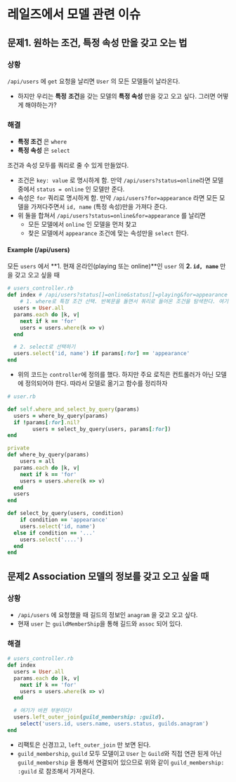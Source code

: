 # 레일즈에서 모델 관련 이슈



## 문제1. 원하는 조건, 특정 속성 만을 갖고 오는 법

### 상황

`/api/users` 에 `get` 요청을 날리면 `User` 의 모든 모델들이 날라온다.

* 하지만 우리는 **특정** **조건**을 갖는 모델의 **특정 속성** 만을 갖고 오고 싶다. 그러면 어떻게 해야하는가?

### 해결 

* **특정 조건** 은 `where` 
* **특정 속성** 은 `select`

조건과 속성 모두를 쿼리로 줄 수 있게 만들었다.

* 조건은 `key: value` 로 명시하게 함. 만약 `/api/users?status=online`라면 모델 중에서 `status = online` 인 모델만 준다.
* 속성은 `for` 쿼리로 명시하게 함. 만약 `/api/users?for=appearance` 라면 모든 모델을 가져다주면서 `id, name` \(특정 속성\)만을 가져다 준다.
* 위 둘을 합쳐서 `/api/users?status=online&for=appearance` 를 날리면
  * 모든 모델에서 `online` 인 모델을 먼저 찾고
  * 찾은 모델에서 `appearance` 조건에 맞는 속성만을 `select` 한다.

#### Example \(/api/users\)

모든 `users` 에서 **1. 현재 온라인\(playing 또는 online\)**인 `user` 의 **2. `id, name`** 만을 갖고 오고 싶을 때

```ruby
# users_controller.rb
def index # /api/users?status[]=online&status[]=playing&for=appearance
    # 1. where로 특정 조건 선택. 반복문을 돌면서 쿼리로 들어온 조건을 탐색한다. 여기서 for은 제외. 그리고 params 는 strong parameter의 permit 으로 1차적으로 걸렀다고 가정한다.
  users = User.all
  params.each do |k, v|
    next if k == 'for'
    users = users.where(k => v)
  end

  # 2. select로 선택하기
  users.select('id, name') if params[:for] == 'appearance'
end
```

* 위의 코드는 `controller`에 정의를 했다. 하지만 주요 로직은 컨트롤러가 아닌 모델에 정의되어야 한다. 따라서 모델로 옮기고 함수를 정리하자

```ruby
# user.rb

def self.where_and_select_by_query(params)
  users = where_by_query(params)
  if !params[:for].nil?
        users = select_by_query(users, params[:for])          
end

private  
def where_by_query(params)
    users = all
  params.each do |k, v|
    next if k == 'for'
    users = users.where(k => v)
  end
  users
end

def select_by_query(users, condition)
    if condition == 'appearance'
    users.select('id, name')
  else if condition == '...'
    users.select('....')
  end
end
```

## 문제2 Association 모델의 정보를 갖고 오고 싶을 때

### 상황

* `/api/users` 에 요청했을 때 길드의 정보인 `anagram` 을 갖고 오고 싶다.
* 현재 `user` 는 `guildMemberShip`을 통해 길드와 `assoc` 되어 있다.

### 해결

```ruby
# users_controller.rb
def index
  users = User.all
  params.each do |k, v|
    next if k == 'for'
    users = users.where(k => v)
  end

  # 여기가 바뀐 부분이다!
  users.left_outer_join(guild_membership: :guild).
    select('users.id, users.name, users.status, guilds.anagram')
end
```

* 리팩토은 신경끄고, `left_outer_join` 만 보면 된다.
* `guild_membership`, `guild` 모두 모델이고 `User` 는 `Guild`와 직접 연관 된게 아닌 `guild_membership` 을 통해서 연결되어 있으므로 위와 같이 `guild_membership: :guild` 로 참조해서 가져온다.

